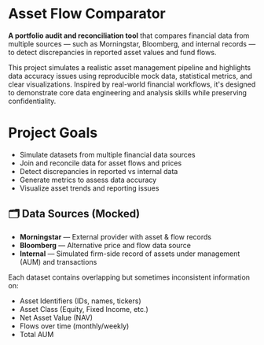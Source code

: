 # Asset Flow Comparator

**A portfolio audit and reconciliation tool** that compares financial data from multiple sources — such as Morningstar, Bloomberg, and internal records — to detect discrepancies in reported asset values and fund flows.

This project simulates a realistic asset management pipeline and highlights data accuracy issues using reproducible mock data, statistical metrics, and clear visualizations. Inspired by real-world financial workflows, it's designed to demonstrate core data engineering and analysis skills while preserving confidentiality.


# Project Goals

- Simulate datasets from multiple financial data sources
- Join and reconcile data for asset flows and prices
- Detect discrepancies in reported vs internal data
- Generate metrics to assess data accuracy
- Visualize asset trends and reporting issues


## 🗂️ Data Sources (Mocked)

- **Morningstar** — External provider with asset & flow records
- **Bloomberg** — Alternative price and flow data source
- **Internal** — Simulated firm-side record of assets under management (AUM) and transactions


Each dataset contains overlapping but sometimes inconsistent information on:
- Asset Identifiers (IDs, names, tickers)
- Asset Class (Equity, Fixed Income, etc.)
- Net Asset Value (NAV)
- Flows over time (monthly/weekly)
- Total AUM